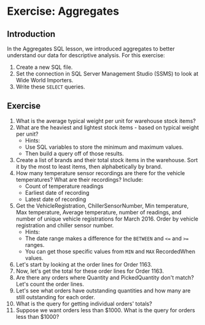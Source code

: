 # Exercise: Aggregates

## Introduction

In the Aggregates SQL lesson, we introduced aggregates to better understand our data for descriptive analysis. For this exercise:

1. Create a new SQL file.
1. Set the connection in SQL Server Management Studio (SSMS) to look at Wide World Importers.
1. Write these `SELECT` queries.

## Exercise

1. What is the average typical weight per unit for warehouse stock items?
1. What are the heaviest and lightest stock items - based on typical weight per unit?
    * Hints: 
    * Use SQL variables to store the minimum and maximum values.
    * Then build a query off of those results.
1. Create a list of brands and their total stock items in the warehouse. Sort it by the most to least items, then alphabetically by brand.
1. How many temperature sensor recordings are there for the vehicle temperatures? What are their recordings? Include:
    * Count of temperature readings
    * Earliest date of recording
    * Latest date of recording
1. Get the VehicleRegistration, ChillerSensorNumber, Min temperature, Max temperature, Average temperature, number of readings, and number of unique vehicle registrations for March 2016. Order by vehicle registration and chiller sensor number.
    * Hints:
    * The date range makes a difference for the `BETWEEN` and `<=` and `>=` ranges.
    * You can get those specific values from `MIN` and `MAX` RecordedWhen values.
1. Let's start by looking at the order lines for Order 1163.
1. Now, let's get the total for these order lines for Order 1163.
1. Are there any orders where Quantity and PickedQuantity don't match? Let's count the order lines.
1. Let's see what orders have outstanding quantities and how many are still outstanding for each order.
1. What is the query for getting individual orders' totals?
1. Suppose we want orders less than $1000. What is the query for orders less than $1000?
